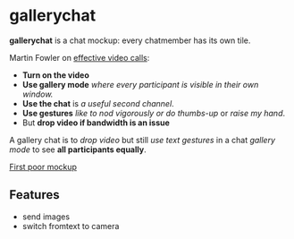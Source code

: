 # gallerychat

__gallerychat__ is a chat mockup: every chatmember has its own tile.

Martin Fowler on [effective video calls](https://martinfowler.com/articles/effective-video-calls.html):

* __Turn on the video__ 
* __Use gallery mode__ _where every participant is visible in their own window._
* __Use the chat__ is _a useful second channel_.
* __Use gestures__ _like to nod vigorously or do thumbs-up_ or _raise my hand_.
* But __drop video if bandwidth is an issue__

A gallery chat is to _drop video_ but still _use text gestures_ in a chat _gallery mode_ to see __all participants equally__.


[First poor mockup](https://klml.github.io/gallerychat/index.html)


## Features

* send images
* switch fromtext to camera 